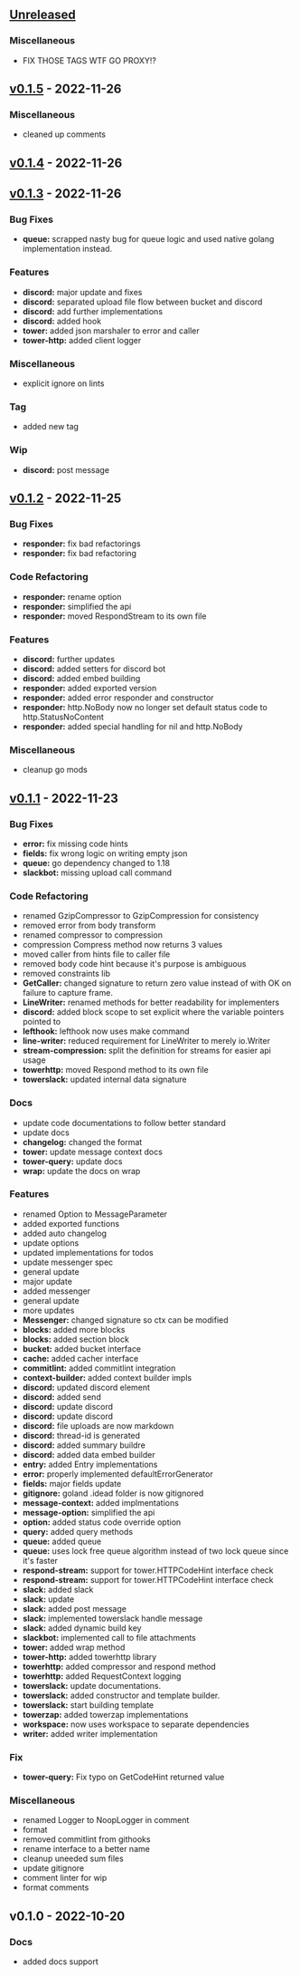 <a name="unreleased"></a>
## [Unreleased]

### Miscellaneous
- FIX THOSE TAGS WTF GO PROXY!?


<a name="v0.1.5"></a>
## [v0.1.5] - 2022-11-26
### Miscellaneous
- cleaned up comments


<a name="v0.1.4"></a>
## [v0.1.4] - 2022-11-26

<a name="v0.1.3"></a>
## [v0.1.3] - 2022-11-26
### Bug Fixes
- **queue:** scrapped nasty bug for queue logic and used native golang implementation instead.

### Features
- **discord:** major update and fixes
- **discord:** separated upload file flow between bucket and discord
- **discord:** add further implementations
- **discord:** added hook
- **tower:** added json marshaler to error and caller
- **tower-http:** added client logger

### Miscellaneous
- explicit ignore on lints

### Tag
- added new tag

### Wip
- **discord:** post message


<a name="v0.1.2"></a>
## [v0.1.2] - 2022-11-25
### Bug Fixes
- **responder:** fix bad refactorings
- **responder:** fix bad refactoring

### Code Refactoring
- **responder:** rename option
- **responder:** simplified the api
- **responder:** moved RespondStream to its own file

### Features
- **discord:** further updates
- **discord:** added setters for discord bot
- **discord:** added embed building
- **responder:** added exported version
- **responder:** added error responder and constructor
- **responder:** http.NoBody now no longer set default status code to http.StatusNoContent
- **responder:** added special handling for nil and http.NoBody

### Miscellaneous
- cleanup go mods


<a name="v0.1.1"></a>
## [v0.1.1] - 2022-11-23
### Bug Fixes
- **error:** fix missing code hints
- **fields:** fix wrong logic on writing empty json
- **queue:** go dependency changed to 1.18
- **slackbot:** missing upload call command

### Code Refactoring
- renamed GzipCompressor to GzipCompression for consistency
- removed error from body transform
- renamed compressor to compression
- compression Compress method now returns 3 values
- moved caller from hints file to caller file
- removed body code hint because it's purpose is ambiguous
- removed constraints lib
- **GetCaller:** changed signature to return zero value instead of with OK on failure to capture frame.
- **LineWriter:** renamed methods for better readability for implementers
- **discord:** added block scope to set explicit where the variable pointers pointed to
- **lefthook:** lefthook now uses make command
- **line-writer:** reduced requirement for LineWriter to merely io.Writer
- **stream-compression:** split the definition for streams for easier api usage
- **towerhttp:** moved Respond method to its own file
- **towerslack:** updated internal data signature

### Docs
- update code documentations to follow better standard
- update docs
- **changelog:** changed the format
- **tower:** update message context docs
- **tower-query:** update docs
- **wrap:** update the docs on wrap

### Features
- renamed Option to MessageParameter
- added exported functions
- added auto changelog
- update options
- updated implementations for todos
- update messenger spec
- general update
- major update
- added messenger
- general update
- more updates
- **Messenger:** changed signature so ctx can be modified
- **blocks:** added more blocks
- **blocks:** added section block
- **bucket:** added bucket interface
- **cache:** added cacher interface
- **commitlint:** added commitlint integration
- **context-builder:** added context builder impls
- **discord:** updated discord element
- **discord:** added send
- **discord:** update discord
- **discord:** update discord
- **discord:** file uploads are now markdown
- **discord:** thread-id is generated
- **discord:** added summary buildre
- **discord:** added data embed builder
- **entry:** added Entry implementations
- **error:** properly implemented defaultErrorGenerator
- **fields:** major fields update
- **gitignore:** goland .idead folder is now gitignored
- **message-context:** added implmentations
- **message-option:** simplified the api
- **option:** added status code override option
- **query:** added query methods
- **queue:** added queue
- **queue:** uses lock free queue algorithm instead of two lock queue since it's faster
- **respond-stream:** support for tower.HTTPCodeHint interface check
- **respond-stream:** support for tower.HTTPCodeHint interface check
- **slack:** added slack
- **slack:** update
- **slack:** added post message
- **slack:** implemented towerslack handle message
- **slack:** added dynamic build key
- **slackbot:** implemented call to file attachments
- **tower:** added wrap method
- **tower-http:** added towerhttp library
- **towerhttp:** added compressor and respond method
- **towerhttp:** added RequestContext logging
- **towerslack:** update documentations.
- **towerslack:** added constructor and template builder.
- **towerslack:** start building template
- **towerzap:** added towerzap implementations
- **workspace:** now uses workspace to separate dependencies
- **writer:** added writer implementation

### Fix
- **tower-query:** Fix typo on GetCodeHint returned value

### Miscellaneous
- renamed Logger to NoopLogger in comment
- format
- removed commitlint from githooks
- rename interface to a better name
- cleanup uneeded sum files
- update gitignore
- comment linter for wip
- format comments


<a name="v0.1.0"></a>
## v0.1.0 - 2022-10-20
### Docs
- added docs support


[Unreleased]: https://github.com/tigorlazuardi/tower/compare/v0.1.5...HEAD
[v0.1.5]: https://github.com/tigorlazuardi/tower/compare/v0.1.4...v0.1.5
[v0.1.4]: https://github.com/tigorlazuardi/tower/compare/v0.1.3...v0.1.4
[v0.1.3]: https://github.com/tigorlazuardi/tower/compare/v0.1.2...v0.1.3
[v0.1.2]: https://github.com/tigorlazuardi/tower/compare/v0.1.1...v0.1.2
[v0.1.1]: https://github.com/tigorlazuardi/tower/compare/v0.1.0...v0.1.1
